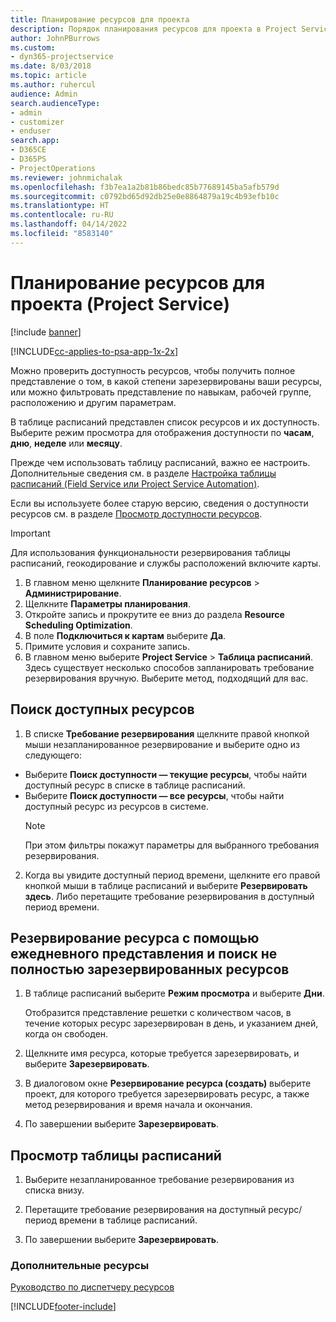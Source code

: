 ```yaml
---
title: Планирование ресурсов для проекта
description: Порядок планирования ресурсов для проекта в Project Service
author: JohnPBurrows
ms.custom:
- dyn365-projectservice
ms.date: 8/03/2018
ms.topic: article
ms.author: ruhercul
audience: Admin
search.audienceType:
- admin
- customizer
- enduser
search.app:
- D365CE
- D365PS
- ProjectOperations
ms.reviewer: johnmichalak
ms.openlocfilehash: f3b7ea1a2b81b86bedc85b77689145ba5afb579d
ms.sourcegitcommit: c0792bd65d92db25e0e8864879a19c4b93efb10c
ms.translationtype: HT
ms.contentlocale: ru-RU
ms.lasthandoff: 04/14/2022
ms.locfileid: "8583140"
---
```

# <a name="schedule-resources-for-a-project-project-service"></a>Планирование ресурсов для проекта (Project Service)

[!include [banner](../includes/psa-now-project-operations.md)]

[!INCLUDE[cc-applies-to-psa-app-1x-2x](../includes/cc-applies-to-psa-app-1x-2x.md)]

Можно проверить доступность ресурсов, чтобы получить полное представление о том, в какой степени зарезервированы ваши ресурсы, или можно фильтровать представление по навыкам, рабочей группе, расположению и другим параметрам.  
  
В таблице расписаний представлен список ресурсов и их доступность. Выберите режим просмотра для отображения доступности по **часам**, **дню**, **неделе** или **месяцу**.  
  
Прежде чем использовать таблицу расписаний, важно ее настроить. Дополнительные сведения см. в разделе [Настройка таблицы расписаний (Field Service или Project Service Automation)](/dynamics365/field-service/configure-schedule-board).
  
Если вы используете более старую версию, сведения о доступности ресурсов см. в разделе [Просмотр доступности ресурсов](../psa/view-resource-availability.md).  

> [!IMPORTANT]
>  Для использования функциональности резервирования таблицы расписаний, геокодирование и службы расположений включите карты.  
> 
> 1. В главном меню щелкните **Планирование ресурсов** > **Администрирование**.  
> 2. Щелкните **Параметры планирования**.  
> 3. Откройте запись и прокрутите ее вниз до раздела **Resource Scheduling Optimization**.  
> 4. В поле **Подключиться к картам** выберите **Да**.  
> 5. Примите условия и сохраните запись.  
> 6. В главном меню выберите **Project Service** > **Таблица расписаний**. Здесь существует несколько способов запланировать требование резервирования вручную. Выберите метод, подходящий для вас.
  
## <a name="find-available-resources"></a>Поиск доступных ресурсов

1.  В списке **Требование резервирования** щелкните правой кнопкой мыши незапланированное резервирование и выберите одно из следующего:  
  
- Выберите **Поиск доступности — текущие ресурсы**, чтобы найти доступный ресурс в списке в таблице расписаний.  
- Выберите **Поиск доступности — все ресурсы**, чтобы найти доступный ресурс из ресурсов в системе.  
   > [!NOTE]
   >  При этом фильтры покажут параметры для выбранного требования резервирования.  
  
2. Когда вы увидите доступный период времени, щелкните его правой кнопкой мыши в таблице расписаний и выберите **Резервировать здесь**. Либо перетащите требование резервирования в доступный период времени.  
  

## <a name="book-a-resource-using-the-daily-view-and-find-whos-under-booked"></a>Резервирование ресурса с помощью ежедневного представления и поиск не полностью зарезервированных ресурсов
  
1.  В таблице расписаний выберите **Режим просмотра** и выберите **Дни**.  
  
    Отобразится представление решетки с количеством часов, в течение которых ресурс зарезервирован в день, и указанием дней, когда он свободен.  
  
2.  Щелкните имя ресурса, которые требуется зарезервировать, и выберите **Зарезервировать**.  
  
3.  В диалоговом окне **Резервирование ресурса (создать)** выберите проект, для которого требуется зарезервировать ресурс, а также метод резервирования и время начала и окончания.  
  
4.  По завершении выберите **Зарезервировать**.  
  
## <a name="view-to-the-schedule-board"></a>Просмотр таблицы расписаний
  
1.  Выберите незапланированное требование резервирования из списка внизу.  
  
2.  Перетащите требование резервирования на доступный ресурс/период времени в таблице расписаний.  
  
3.  По завершении выберите **Зарезервировать**.  
  
### <a name="additional-resources"></a>Дополнительные ресурсы  
 [Руководство по диспетчеру ресурсов](../psa/resource-manager-guide.md)


[!INCLUDE[footer-include](../includes/footer-banner.md)]
